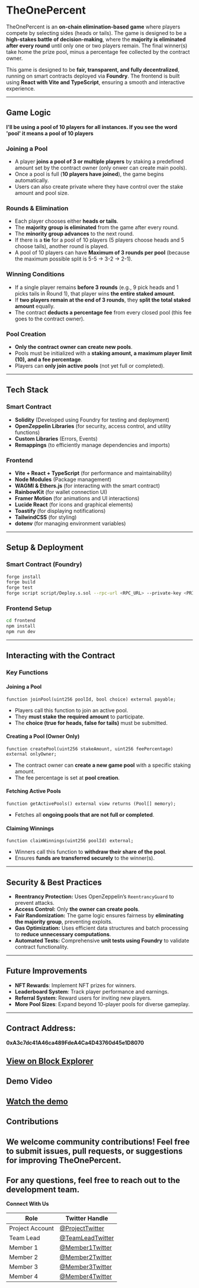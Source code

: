 # TheOnePercent

TheOnePercent is an **on-chain elimination-based game** where players compete by selecting sides (heads or tails). The game is designed to be a **high-stakes battle of decision-making**, where the **majority is eliminated after every round** until only one or two players remain. The final winner(s) take home the prize pool, minus a percentage fee collected by the contract owner.

This game is designed to be **fair, transparent, and fully decentralized**, running on smart contracts deployed via **Foundry**. The frontend is built using **React with Vite and TypeScript**, ensuring a smooth and interactive experience.

---

## Game Logic
**I'll be using a pool of 10 players for all instances. If you see the word 'pool' it means a pool of 10 players** 
### **Joining a Pool**
- A player **joins a pool of 3 or multiple players** by staking a predefined amount set by the contract owner (only onwer can create main pools).
- Once a pool is full (**10 players have joined**), the game begins automatically.
- Users can also create private where they have control over the stake amount and pool size.

### **Rounds & Elimination**
- Each player chooses either **heads or tails**.
- The **majority group is eliminated** from the game after every round.
- The **minority group advances** to the next round.
- If there is a **tie** for a pool of 10 players (5 players choose heads and 5 choose tails), another round is played.
- A pool of 10 players can have **Maximum of 3 rounds per pool** (because the maximum possible split is 5-5 → 3-2 → 2-1).

### **Winning Conditions**
- If a single player remains **before 3 rounds** (e.g., 9 pick heads and 1 picks tails in Round 1), that player wins **the entire staked amount**.
- If **two players remain at the end of 3 rounds**, they **split the total staked amount** equally.
- The contract **deducts a percentage fee** from every closed pool (this fee goes to the contract owner).

### **Pool Creation**
- **Only the contract owner can create new pools**.
- Pools must be initialized with a **staking amount, a maximum player limit (10), and a fee percentage**.
- Players can **only join active pools** (not yet full or completed).

---

## **Tech Stack**
### **Smart Contract**
- **Solidity** (Developed using Foundry for testing and deployment)
- **OpenZeppelin Libraries** (for security, access control, and utility functions)
- **Custom Libraries** (Errors, Events)
- **Remappings** (to efficiently manage dependencies and imports)

### **Frontend**
- **Vite + React + TypeScript** (for performance and maintainability)
- **Node Modules** (Package management)
- **WAGMI & Ethers.js** (for interacting with the smart contract)
- **RainbowKit** (for wallet connection UI)
- **Framer Motion** (for animations and UI interactions)
- **Lucide React** (for icons and graphical elements)
- **Toastify** (for displaying notifications)
- **TailwindCSS** (for styling)
- **dotenv** (for managing environment variables)

---

## **Setup & Deployment**
### **Smart Contract (Foundry)**
```sh
forge install
forge build
forge test
forge script script/Deploy.s.sol --rpc-url <RPC_URL> --private-key <PRIVATE_KEY>
```

### **Frontend Setup**
```sh
cd frontend
npm install
npm run dev
```

---

## **Interacting with the Contract**
### **Key Functions**
#### **Joining a Pool**
```solidity
function joinPool(uint256 poolId, bool choice) external payable;
```
- Players call this function to join an active pool.
- They **must stake the required amount** to participate.
- The **choice (true for heads, false for tails)** must be submitted.

#### **Creating a Pool (Owner Only)**
```solidity
function createPool(uint256 stakeAmount, uint256 feePercentage) external onlyOwner;
```
- The contract owner can **create a new game pool** with a specific staking amount.
- The fee percentage is set at **pool creation**.

#### **Fetching Active Pools**
```solidity
function getActivePools() external view returns (Pool[] memory);
```
- Fetches all **ongoing pools that are not full or completed**.

#### **Claiming Winnings**
```solidity
function claimWinnings(uint256 poolId) external;
```
- Winners call this function to **withdraw their share of the pool**.
- Ensures **funds are transferred securely** to the winner(s).

---

## **Security & Best Practices**
- **Reentrancy Protection:** Uses OpenZeppelin’s `ReentrancyGuard` to prevent attacks.
- **Access Control:** Only **the owner can create pools**.
- **Fair Randomization:** The game logic ensures fairness by **eliminating the majority group**, preventing exploits.
- **Gas Optimization:** Uses efficient data structures and batch processing to **reduce unnecessary computations**.
- **Automated Tests:** Comprehensive **unit tests using Foundry** to validate contract functionality.

---

## **Future Improvements**
- **NFT Rewards**: Implement NFT prizes for winners.
- **Leaderboard System**: Track player performance and earnings.
- **Referral System**: Reward users for inviting new players.
- **More Pool Sizes**: Expand beyond 10-player pools for diverse gameplay.

---
## Contract Address:
**0xA3c7dc41A46ca489FdeA4Ca4D43760d45e1D8070**

[View on Block Explorer](https://scan.test2.btcs.network/address/0xA3c7dc41A46ca489FdeA4Ca4D43760d45e1D8070)
---
## Demo Video

[Watch the demo](https://www.loom.com/share/a30e0e54fbde489d881cee92266c5507)
---

## **Contributions**
We welcome community contributions! Feel free to **submit issues, pull requests, or suggestions** for improving TheOnePercent.
---
## For any questions, feel free to reach out to the development team. 
**Connect With Us**

| Role           | Twitter Handle |
|---------------|------------------------------------------------|
| Project Account | [@ProjectTwitter](https://twitter.com/ProjectTwitter) |
| Team Lead      | [@TeamLeadTwitter](https://twitter.com/TeamLeadTwitter) |
| Member 1       | [@Member1Twitter](https://twitter.com/Member1Twitter) |
| Member 2       | [@Member2Twitter](https://twitter.com/Member2Twitter) |
| Member 3       | [@Member3Twitter](https://twitter.com/Member3Twitter) |
| Member 4       | [@Member4Twitter](https://twitter.com/Member4Twitter) |

